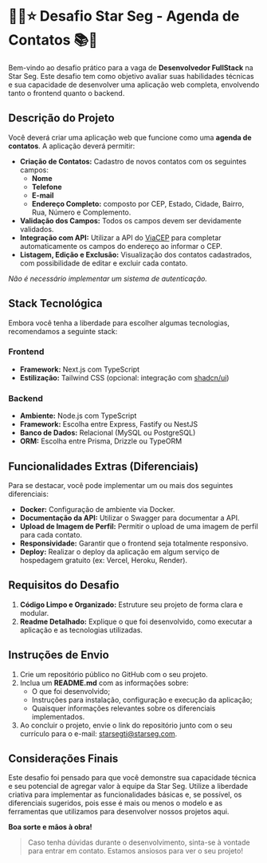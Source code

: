 # 👨‍💻⭐ Desafio Star Seg - Agenda de Contatos 📚📱

Bem-vindo ao desafio prático para a vaga de **Desenvolvedor FullStack** na Star Seg. Este desafio tem como objetivo avaliar suas habilidades técnicas e sua capacidade de desenvolver uma aplicação web completa, envolvendo tanto o frontend quanto o backend.

## Descrição do Projeto

Você deverá criar uma aplicação web que funcione como uma **agenda de contatos**. A aplicação deverá permitir:

- **Criação de Contatos:** Cadastro de novos contatos com os seguintes campos:
  - **Nome**
  - **Telefone**
  - **E-mail**
  - **Endereço Completo:** composto por CEP, Estado, Cidade, Bairro, Rua, Número e Complemento.
- **Validação dos Campos:** Todos os campos devem ser devidamente validados.
- **Integração com API:** Utilizar a API do [ViaCEP](https://viacep.com.br/) para completar automaticamente os campos do endereço ao informar o CEP.
- **Listagem, Edição e Exclusão:** Visualização dos contatos cadastrados, com possibilidade de editar e excluir cada contato.

_Não é necessário implementar um sistema de autenticação._

## Stack Tecnológica

Embora você tenha a liberdade para escolher algumas tecnologias, recomendamos a seguinte stack:

### Frontend
- **Framework:** Next.js com TypeScript
- **Estilização:** Tailwind CSS (opcional: integração com [shadcn/ui](https://github.com/shadcn/ui))

### Backend
- **Ambiente:** Node.js com TypeScript
- **Framework:** Escolha entre Express, Fastify ou NestJS
- **Banco de Dados:** Relacional (MySQL ou PostgreSQL)
- **ORM:** Escolha entre Prisma, Drizzle ou TypeORM

## Funcionalidades Extras (Diferenciais)

Para se destacar, você pode implementar um ou mais dos seguintes diferenciais:

- **Docker:** Configuração de ambiente via Docker.
- **Documentação da API:** Utilizar o Swagger para documentar a API.
- **Upload de Imagem de Perfil:** Permitir o upload de uma imagem de perfil para cada contato.
- **Responsividade:** Garantir que o frontend seja totalmente responsivo.
- **Deploy:** Realizar o deploy da aplicação em algum serviço de hospedagem gratuito (ex: Vercel, Heroku, Render).

## Requisitos do Desafio

1. **Código Limpo e Organizado:** Estruture seu projeto de forma clara e modular.
2. **Readme Detalhado:** Explique o que foi desenvolvido, como executar a aplicação e as tecnologias utilizadas.

## Instruções de Envio

1. Crie um repositório público no GitHub com o seu projeto.
2. Inclua um **README.md** com as informações sobre:
   - O que foi desenvolvido;
   - Instruções para instalação, configuração e execução da aplicação;
   - Quaisquer informações relevantes sobre os diferenciais implementados.
3. Ao concluir o projeto, envie o link do repositório junto com o seu currículo para o e-mail: [starsegti@starseg.com](mailto:starsegti@starseg.com).

## Considerações Finais

Este desafio foi pensado para que você demonstre sua capacidade técnica e seu potencial de agregar valor à equipe da Star Seg. Utilize a liberdade criativa para implementar as funcionalidades básicas e, se possível, os diferenciais sugeridos, pois esse é mais ou menos o modelo e as ferramentas que utilizamos para desenvolver nossos projetos aqui.

**Boa sorte e mãos à obra!**

> Caso tenha dúvidas durante o desenvolvimento, sinta-se à vontade para entrar em contato. Estamos ansiosos para ver o seu projeto! 

